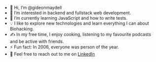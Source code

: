 - 👋 Hi, I’m @gideonmaydell
- 👀 I’m interested in backend and fullstack web development.
- 🌱 I’m currently learning JavaScript and how to write tests.
- 💡 I like to explore new technologies and learn everything I can about Biohacking.
- ✍️ In my free time, I enjoy cooking, listening to my favourite podcasts and be active with friends.
- ⚡ Fun fact: In 2006, everyone was person of the year. 
- 💬 Feel free to reach out to me on [LinkedIn](https://www.linkedin.com/in/gideonmaydell/)


